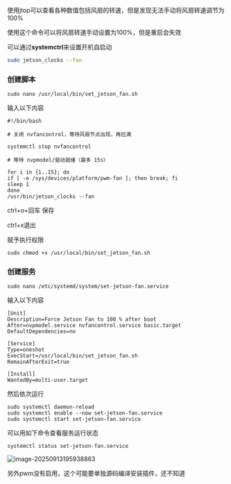 使用jtop可以查看各种数值包括风扇的转速，但是发现无法手动将风扇转速调节为100%

使用这个命令可以将风扇转速手动设置为100%，但是重启会失效

可以通过**systemctrl**来设置开机自启动

```bash
sudo jetson_clocks --fan
```

### 创建脚本

```
sudo nano /usr/local/bin/set_jetson_fan.sh
```

输入以下内容

```
#!/bin/bash

# 关闭 nvfancontrol，等待风扇节点出现，再拉满

systemctl stop nvfancontrol

# 等待 nvpmodel/驱动就绪（最多 15s）

for i in {1..15}; do
if [ -e /sys/devices/platform/pwm-fan ]; then break; fi
sleep 1
done
/usr/bin/jetson_clocks --fan
```

ctrl+o+回车 保存

ctrl+x退出

赋予执行权限

```
sudo chmod +x /usr/local/bin/set_jetson_fan.sh
```

### 创建服务

```
sudo nano /etc/systemd/system/set-jetson-fan.service
```

输入以下内容

```
[Unit]
Description=Force Jetson Fan to 100 % after boot
After=nvpmodel.service nvfancontrol.service basic.target
DefaultDependencies=no

[Service]
Type=oneshot
ExecStart=/usr/local/bin/set_jetson_fan.sh
RemainAfterExit=true

[Install]
WantedBy=multi-user.target
```

然后依次运行

```
sudo systemctl daemon-reload
sudo systemctl enable --now set-jetson-fan.service
sudo systemctl start set-jetson-fan.service
```

可以用如下命令查看服务运行状态

```
systemctl status set-jetson-fan.service
```

![image-20250913195938863](/home/wyc/.config/Typora/typora-user-images/image-20250913195938863.png)

另外pwm没有启用，这个可能要单独源码编译安装插件，还不知道